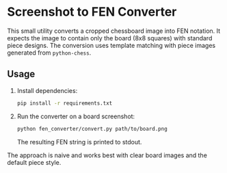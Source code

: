 # Screenshot to FEN Converter

This small utility converts a cropped chessboard image into FEN notation. It expects the image to contain only the board (8x8 squares) with standard piece designs. The conversion uses template matching with piece images generated from `python-chess`.

## Usage

1. Install dependencies:
   ```bash
   pip install -r requirements.txt
   ```

2. Run the converter on a board screenshot:
   ```bash
   python fen_converter/convert.py path/to/board.png
   ```
   The resulting FEN string is printed to stdout.

The approach is naive and works best with clear board images and the default piece style.
